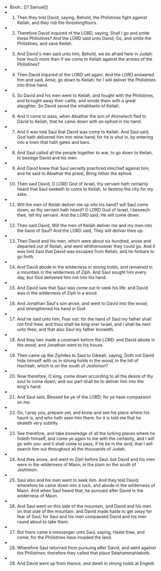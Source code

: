 - Book:: [[1 Samuel]]
- 1. Then they told David, saying, Behold, the Philistines fight against Keilah, and they rob the threshingfloors.
- 2. Therefore David inquired of the LORD, saying, Shall I go and smite these Philistines? And the LORD said unto David, Go, and smite the Philistines, and save Keilah.
- 3. And David's men said unto him, Behold, we be afraid here in Judah: how much more then if we come to Keilah against the armies of the Philistines?
- 4. Then David inquired of the LORD yet again. And the LORD answered him and said, Arise, go down to Keilah; for I will deliver the Philistines into thine hand.
- 5. So David and his men went to Keilah, and fought with the Philistines, and brought away their cattle, and smote them with a great slaughter. So David saved the inhabitants of Keilah.
- 6. And it came to pass, when Abiathar the son of Ahimelech fled to David to Keilah, that he came down with an ephod in his hand.
- 7. And it was told Saul that David was come to Keilah. And Saul said, God hath delivered him into mine hand; for he is shut in, by entering into a town that hath gates and bars.
- 8. And Saul called all the people together to war, to go down to Keilah, to besiege David and his men.
- 9. And David knew that Saul secretly practiced mischief against him; and he said to Abiathar the priest, Bring hither the ephod.
- 10. Then said David, O LORD God of Israel, thy servant hath certainly heard that Saul seeketh to come to Keilah, to destroy the city for my sake.
- 11. Will the men of Keilah deliver me up into his hand? will Saul come down, as thy servant hath heard? O LORD God of Israel, I beseech thee, tell thy servant. And the LORD said, He will come down.
- 12. Then said David, Will the men of Keilah deliver me and my men into the hand of Saul? And the LORD said, They will deliver thee up.
- 13. Then David and his men, which were about six hundred, arose and departed out of Keilah, and went whithersoever they could go. And it was told Saul that David was escaped from Keilah; and he forbare to go forth.
- 14. And David abode in the wilderness in strong holds, and remained in a mountain in the wilderness of Ziph. And Saul sought him every day, but God delivered him not into his hand.
- 15. And David saw that Saul was come out to seek his life: and David was in the wilderness of Ziph in a wood.
- 16. And Jonathan Saul's son arose, and went to David into the wood, and strengthened his hand in God.
- 17. And he said unto him, Fear not: for the hand of Saul my father shall not find thee; and thou shalt be king over Israel, and I shall be next unto thee; and that also Saul my father knoweth.
- 18. And they two made a covenant before the LORD: and David abode in the wood, and Jonathan went to his house.
- 19. Then came up the Ziphites to Saul to Gibeah, saying, Doth not David hide himself with us in strong holds in the wood, in the hill of Hachilah, which is on the south of Jeshimon?
- 20. Now therefore, O king, come down according to all the desire of thy soul to come down; and our part shall be to deliver him into the king's hand.
- 21. And Saul said, Blessed be ye of the LORD; for ye have compassion on me.
- 22. Go, I pray you, prepare yet, and know and see his place where his haunt is, and who hath seen him there: for it is told me that he dealeth very subtilly.
- 23. See therefore, and take knowledge of all the lurking places where he hideth himself, and come ye again to me with the certainty, and I will go with you: and it shall come to pass, if he be in the land, that I will search him out throughout all the thousands of Judah.
- 24. And they arose, and went to Ziph before Saul: but David and his men were in the wilderness of Maon, in the plain on the south of Jeshimon.
- 25. Saul also and his men went to seek him. And they told David; wherefore he came down into a rock, and abode in the wilderness of Maon. And when Saul heard that, he pursued after David in the wilderness of Maon.
- 26. And Saul went on this side of the mountain, and David and his men on that side of the mountain: and David made haste to get away for fear of Saul; for Saul and his men compassed David and his men round about to take them.
- 27. But there came a messenger unto Saul, saying, Haste thee, and come; for the Philistines have invaded the land.
- 28. Wherefore Saul returned from pursuing after David, and went against the Philistines: therefore they called that place Selahammahlekoth.
- 29. And David went up from thence, and dwelt in strong holds at Engedi.

